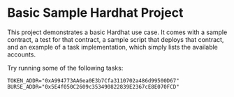 # Basic Sample Hardhat Project

This project demonstrates a basic Hardhat use case. It comes with a sample contract, a test for that contract, a sample script that deploys that contract, and an example of a task implementation, which simply lists the available accounts.

Try running some of the following tasks:

```shell
TOKEN_ADDR="0xA994773AA6ea0E3b7Cfa3110702a486d99500D67"
BURSE_ADDR="0x5E4f050C2609c353490822839E2367cE8E070FCD"
```
